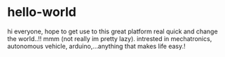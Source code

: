 # hello-world

hi everyone,
hope to get use to this great platform real quick and change the world..!! mmm (not really im pretty lazy). 
intrested in mechatronics, autonomous vehicle, arduino,...anything that makes life easy.!
